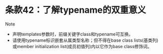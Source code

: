 # 条款42：了解typename的双重意义

> [!NOTE]
>
> - 声明templates参数时，前缀关键字class和typename可互换。
> - 请使用typename标识嵌套从属类型名称；但不得在base class lists(基类列)或member initialization list(成员初值列)内以它作为base class修饰词。
